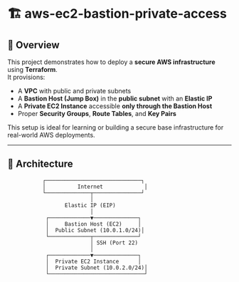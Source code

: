 # 🏗️ aws-ec2-bastion-private-access

## 🚀 Overview

This project demonstrates how to deploy a **secure AWS infrastructure** using **Terraform**.  
It provisions:

- A **VPC** with public and private subnets  
- A **Bastion Host (Jump Box)** in the **public subnet** with an **Elastic IP**  
- A **Private EC2 Instance** accessible **only through the Bastion Host**  
- Proper **Security Groups**, **Route Tables**, and **Key Pairs**

This setup is ideal for learning or building a secure base infrastructure for real-world AWS deployments.

---

## 🧩 Architecture
               ┌──────────────────────────────┐
               │          Internet             │
               └──────────────┬───────────────┘
                              │
                      Elastic IP (EIP)
                              │
                ┌─────────────▼──────────────┐
                │     Bastion Host (EC2)     │
                │  Public Subnet (10.0.1.0/24)│
                └─────────────┬──────────────┘
                              │ SSH (Port 22)
                              │
                ┌─────────────▼──────────────┐
                │  Private EC2 Instance      │
                │  Private Subnet (10.0.2.0/24)│
                └──────────────────────────────┘


